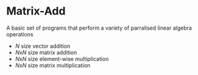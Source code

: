 # Matrix-Add

A basic set of programs that perform a variety of parralised linear algebra operations 
- *N* size vector addition
- *N*x*N* size matrix addition
- *N*x*N* size element-wise multiplication
- *N*x*N* size matrix multiplication
